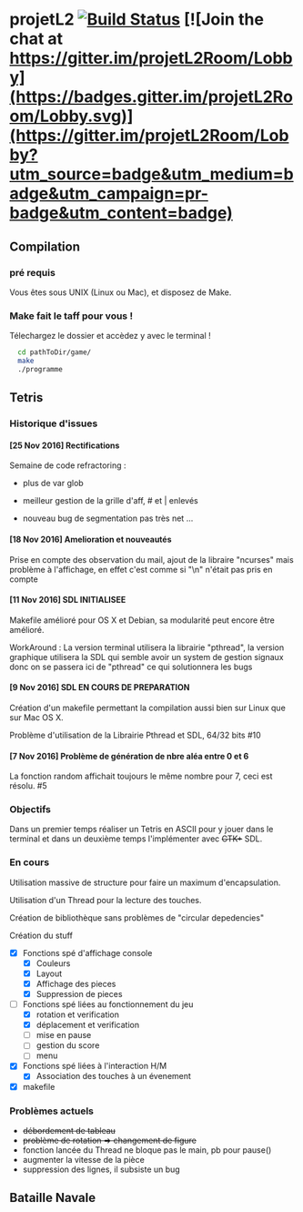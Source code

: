 # projetL2 [![Build Status](https://travis-ci.org/PierreFontaine/projetL2.svg?branch=master)](https://travis-ci.org/PierreFontaine/projetL2) [![Join the chat at https://gitter.im/projetL2Room/Lobby](https://badges.gitter.im/projetL2Room/Lobby.svg)](https://gitter.im/projetL2Room/Lobby?utm_source=badge&utm_medium=badge&utm_campaign=pr-badge&utm_content=badge)



## Compilation

### pré requis

Vous êtes sous UNIX (Linux ou Mac), et disposez de Make.


### Make fait le taff pour vous !

Télechargez le dossier et accèdez y avec le terminal !

```sh
  cd pathToDir/game/
  make
  ./programme
```

## Tetris
### Historique d'issues

#### [25 Nov 2016] Rectifications

  Semaine de code refractoring :

  - plus de var glob
  - meilleur gestion de la grille d'aff, # et | enlevés

  - nouveau bug de segmentation pas très net ...

#### [18 Nov 2016] Amelioration et nouveautés

  Prise en compte des observation du mail, ajout de la libraire "ncurses" mais problème à l'affichage, en effet c'est comme si "\n" n'était pas pris en compte

#### [11 Nov 2016] SDL INITIALISEE

  Makefile amélioré pour OS X et Debian, sa modularité peut encore être amélioré.


  WorkAround :
  La version terminal utilisera la librairie "pthread", la version graphique utilisera la SDL qui semble avoir un system de gestion signaux donc on se passera ici de "pthread" ce qui solutionnera les bugs



#### [9 Nov 2016] SDL EN COURS DE PREPARATION

  Création d'un makefile permettant la compilation aussi bien sur Linux que sur Mac OS X.

  Problème d'utilisation de la Librairie Pthread et SDL, 64/32 bits #10

#### [7 Nov 2016] Problème de génération de nbre aléa entre 0 et 6

  La fonction random affichait toujours le même nombre pour 7, ceci est résolu. #5

### Objectifs

  Dans un premier temps réaliser un Tetris en ASCII pour y jouer dans le terminal et dans un deuxième temps l'implémenter avec ~~GTK+~~ SDL.

### En cours

  Utilisation massive de structure pour faire un maximum d'encapsulation.

  Utilisation d'un Thread pour la lecture des touches.

  Création de bibliothèque sans problèmes de "circular depedencies"
  <!-- -->
  Création du stuff

  - [x] Fonctions spé d'affichage console
    - [x] Couleurs
    - [x] Layout
    - [x] Affichage des pieces
    - [x] Suppression de pieces
  - [ ] Fonctions spé liées au fonctionnement du jeu
    - [x] rotation et verification
    - [x] déplacement et verification
    - [ ] mise en pause
    - [ ] gestion du score
    - [ ] menu
  - [x] Fonctions spé liées à l'interaction H/M
    - [x] Association des touches à un évenement
  - [x] makefile

### Problèmes actuels

- ~~débordement de tableau~~
- ~~problème de rotation => changement de figure~~
- fonction lancée du Thread ne bloque pas le main, pb pour pause()
- augmenter la vitesse de la pièce
- suppression des lignes, il subsiste un bug


## Bataille Navale
